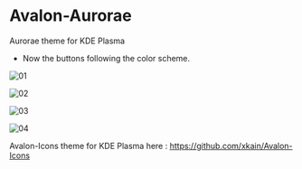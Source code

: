 # Avalon-Aurorae


Aurorae theme for KDE Plasma
 
- Now the buttons following the color scheme.

![01](https://github.com/xkain/Avalon-Aurorae/assets/93977698/3a7e736d-958d-403c-9667-14c21e8aa4cd)




![02](https://github.com/xkain/Avalon-Aurorae/assets/93977698/8101234b-9ecb-4223-8895-88e8a52aad8a)




![03](https://github.com/xkain/Avalon-Aurorae/assets/93977698/3ad87934-628f-464e-b5a8-9933c6e2e943)




![04](https://github.com/xkain/Avalon-Aurorae/assets/93977698/2b62466d-9f32-42bb-9e2c-3c38596cd93e)




Avalon-Icons theme for KDE Plasma here : https://github.com/xkain/Avalon-Icons
